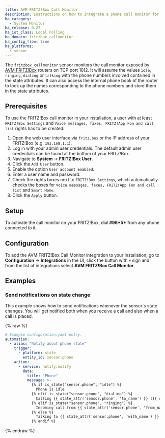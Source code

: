 ```yaml
---
title: AVM FRITZ!Box Call Monitor
description: Instructions on how to integrate a phone call monitor for AVM FRITZ!Box routers into Home Assistant.
ha_category:
  - System Monitor
ha_release: 0.27
ha_iot_class: Local Polling
ha_domain: fritzbox_callmonitor
ha_config_flow: true
ha_platforms:
  - sensor
---
```


The `fritzbox_callmonitor` sensor monitors the call monitor exposed by [AVM FRITZ!Box](https://avm.de/produkte/fritzbox/) routers on TCP port 1012. It will assume the values `idle`, `ringing`, `dialing` or `talking` with the phone numbers involved contained in the state attributes.
It can also access the internal phone book of the router to look up the names corresponding to the phone numbers and store them in the state attributes.

## Prerequisites

To use the FRITZ!Box call monitor in your installation, a user with at least `FRITZ!Box Settings` and `Voice messages, faxes, FRITZ!App Fon and call list` rights has to be created:

1.  Open the web user interface via `fritz.box` or the IP address of your FRITZ!Box (e.g. `192.168.1.1`).
2.  Log in with your admin user credentials. The default admin user credentials can be found at the bottom of your FRITZ!Box.
3.  Navigate to **System** -> **FRITZ!Box User**.
4.  Click the `Add User` button.
5.  Enable the option `User account enabled`.
6.  Enter a user name and password.
7.  Check the rights boxes next to `FRITZ!Box Settings`, which automatically checks the boxes for `Voice messages, faxes, FRITZ!App Fon and call list` and `Smart Home`.
8.  Click the `Apply` button.

## Setup

To activate the call monitor on your FRITZ!Box, dial **#96\*5\*** from any phone connected to it.

## Configuration

To add the AVM FRITZ!Box Call Monitor integration to your installation, go to **Configuration** -> **Integrations** in the UI, click the button with `+` sign and from the list of integrations select **AVM FRITZ!Box Call Monitor**.

## Examples

### Send notifications on state change

This example shows how to send notifications whenever the sensor's state changes. You will get notified both when you receive a call and also when a call is placed.

{% raw %}

```yaml
# Example configuration.yaml entry.
automation:
  - alias: "Notify about phone state"
    trigger:
      - platform: state
        entity_id: sensor.phone
    action:
      - service: notify.notify
        data:
          title: "Phone"
          message: >-
            {% if is_state("sensor.phone", "idle") %}
              Phone is idle
            {% elif is_state("sensor.phone", "dialing") %}
              Calling {{ state_attr('sensor.phone', 'to_name') }} ({{ state_attr('sensor.phone', 'to') }})
            {% elif is_state("sensor.phone", "ringing") %}
              Incoming call from {{ state_attr('sensor.phone', 'from_name') }} ({{ state_attr('sensor.phone', 'from') }})
            {% else %}
              Talking to {{ state_attr('sensor.phone', 'with_name') }} ({{ state_attr('sensor.phone', 'with') }})
            {% endif %}
```

{% endraw %}
